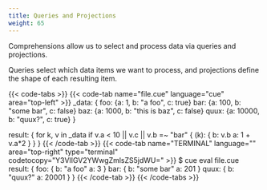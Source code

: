 ```yaml
---
title: Queries and Projections
weight: 65
---
```


Comprehensions allow us to select and process data via queries and projections.

Queries select which data items we want to process,
and projections define the shape of each resulting item.

{{< code-tabs >}}
{{< code-tab name="file.cue" language="cue" area="top-left" >}}
_data: {
	foo: {a: 1, b: "a foo", c: true}
	bar: {a: 100, b: "some bar", c: false}
	baz: {a: 1000, b: "this is baz", c: false}
	quux: {a: 10000, b: "quux?", c: true}
}

result: {
	for k, v in _data
	if v.a < 10 || v.c || v.b =~ "bar" {
		(k): {
			b: v.b
			a: 1 + v.a*2
		}
	}
}
{{< /code-tab >}}
{{< code-tab name="TERMINAL" language="" area="top-right" type="terminal" codetocopy="Y3VlIGV2YWwgZmlsZS5jdWU=" >}}
$ cue eval file.cue
result: {
    foo: {
        b: "a foo"
        a: 3
    }
    bar: {
        b: "some bar"
        a: 201
    }
    quux: {
        b: "quux?"
        a: 20001
    }
}
{{< /code-tab >}}
{{< /code-tabs >}}
